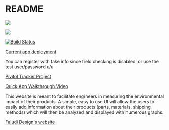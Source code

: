 # README
<a href="https://codeclimate.com/github/rqueensen/faludi-lca-app"><img src="https://codeclimate.com/github/rqueensen/faludi-lca-app/badges/gpa.svg" /></a>

<a href="https://codeclimate.com/github/rqueensen/faludi-lca-app/coverage"><img src="https://codeclimate.com/github/rqueensen/faludi-lca-app/badges/coverage.svg" /></a>

[![Build Status](https://travis-ci.org/rqueensen/faludi-lca-app.svg?branch=master)](https://travis-ci.org/rqueensen/faludi-lca-app)

[Current app deployment](https://cs169-faludi-proj.herokuapp.com/)

You can register with fake info since field checking is disabled, or use the test user/password u/u

[Pivitol Tracker Project](https://www.pivotaltracker.com/n/projects/1886787)

[Quick App Walkthrough Video](https://www.youtube.com/watch?v=kOHIDi34ii8)

This website is meant to facilitate engineers in measuring the environmental impact of their products.
A simple, easy to use UI will allow the users to easily add information about their products (parts, materials, shipping methods)
which will then be analyzed and displayed with numerous graphs. 

[Faludi Design's website](http://www.faludidesign.com/)
